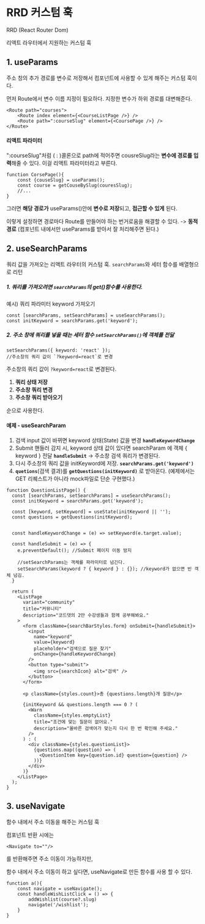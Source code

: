 
# RRD 커스텀 훅

RRD (React Router Dom)

리액트 라우터에서 지원하는 커스텀 훅

## 1. useParams

주소 창의 추가 경로를 변수로 저장해서 컴포넌트에 사용할 수 있게 해주는 커스텀 훅이다.

먼저 Route에서 변수 이름 지정이 필요하다.
지정한 변수가 하위 경로를 대변해준다.
```
<Route path="courses">
	<Route index element={<CourseListPage />} />
	<Route path=":courseSlug" element={<CoursePage />} />
</Route>
```
#### 리액트 파라미터 
":courseSlug"처럼 ( : )콜론으로 path에 적어주면 cousreSlug라는 **변수에 경로를 입력**해줄 수 있다.
이걸 리액트 파라미터라고 부른다.

```JSX
function CorsePage(){
	const {couseSlug} = useParams();
	const course = getCouseBySlug(couresSlug);
	//... 
}
```

그러면 **해당 경로가** useParams()안에 **변수로 저장**되고, **접근할 수 있게** 된다. 

이렇게 설정하면 경로마다 Route를 만들어야 하는 번거로움을 해결할 수 있다. -> **동적 경로**
(컴포넌트 내에서만 useParams를 받아서 잘 처리해주면 된다.)


## 2. useSearchParams

쿼리 값을 가져오는 리액트 라우터의 커스텀 훅.
`searchParams`와 세터 함수를 배열형으로 리턴

##### 1. 쿼리를 가져오려면 `searchParams`의 get()함수를 사용한다.

예시) 쿼리 파라미터 keyword 가져오기
```JSX
const [searchParams, setSearchParams] = useSearchParams(); 
const initKeyword = searchParams.get('keyword');
```

##### 2. 주소 창에 쿼리를 넣을 때는 세터 함수 `setSearchParams()`에 객체를 전달

```JSX
setSearchParams({ keyword: 'react' });
//주소창의 쿼리 값이 `?keyword=react`로 변경
```
주소창의 쿼리 값이 `?keyword=react`로 변경된다.

1) **쿼리 상태 저장**
2) **주소창 쿼리 변경** 
3) **주소창 쿼리 받아오기**

순으로 사용한다.

#### 예제 - useSearchParam

1) 검색 input 값이 바뀌면 keyword 상태(State) 값을 변경 **`handleKeywordChange`**
2) Submit 핸들러 감지 시,  keyword 상태 값이 있다면 searchParam 에 객체 { keyword } 전달 **`handleSubmit`** -> 주소창 검색 쿼리가 변경된다.
3) 다시 주소창의 쿼리 값을 initKeyword에 저장.  **`searchParams.get('keyword')`**
4) **`quetions`**(검색 결과)를 **`getQuestions(initKeyword)`** 로 받아온다. (예제에서는 GET 리퀘스트가 아니라 mock파일로 단순 구현했다.)

```JSX
function QuestionListPage() {
  const [searchParams, setSearchParams] = useSearchParams();
  const initKeyword = searchParams.get('keyword');
  
  const [keyword, setKeyword] = useState(initKeyword || '');
  const questions = getQuestions(initKeyword);
  
  
  const handleKeywordChange = (e) => setKeyword(e.target.value);
  
  const handleSubmit = (e) => {
    e.preventDefault(); //Submit 페이지 이동 방지
    
    //setSearchParams는 객체를 파라미터로 넘긴다.
    setSearchParams(keyword ? { keyword } : {}); //keyword가 없으면 빈 객체 넘김.
  }

  return (
    <ListPage
      variant="community"
      title="커뮤니티"
      description="코드댓의 2만 수강생들과 함께 공부해봐요."
    >
      <form className={searchBarStyles.form} onSubmit={handleSubmit}>
        <input
          name="keyword"
          value={keyword}
          placeholder="검색으로 질문 찾기"
          onChange={handleKeywordChange}
        />
        <button type="submit">
          <img src={searchIcon} alt="검색" />
        </button>
      </form>

      <p className={styles.count}>총 {questions.length}개 질문</p>

      {initKeyword && questions.length === 0 ? (
        <Warn
          className={styles.emptyList}
          title="조건에 맞는 질문이 없어요."
          description="올바른 검색어가 맞는지 다시 한 번 확인해 주세요."
        />
      ) : (
        <div className={styles.questionList}>
          {questions.map((question) => (
            <QuestionItem key={question.id} question={question} />
          ))}
        </div>
      )}
    </ListPage>
  );
}
```


## 3. useNavigate

함수 내에서 주소 이동을 해주는 커스텀 훅

컴포넌트 반환 시에는 
```JSX
<Navigate to=""/>
```
를 반환해주면 주소 이동이 가능하지만,

함수 내에서 주소 이동이 하고 싶다면,
useNavigate로 만든 함수를 사용 할 수 있다.
```JSX
function a(){
	const navigate = useNavigate();
	const handleWishListClick = () => {
		addWishlist(course?.slug)
		navigate('/wishlist');
	} 
}
```
